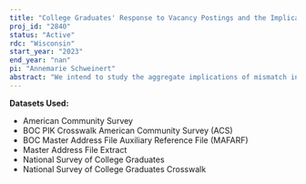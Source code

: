 ```yaml
---
title: "College Graduates' Response to Vacancy Postings and the Implications for Productivity"
proj_id: "2840"
status: "Active"
rdc: "Wisconsin"
start_year: "2023"
end_year: "nan"
pi: "Annemarie Schweinert"
abstract: "We intend to study the aggregate implications of mismatch in the college labor market, where mismatch is broadly defined as a gap between the skills firms demand and the skills college graduates possess. First, we will construct several measures of mismatch to characterize how mismatch varies by major and over the business cycle through a reduced form design. We anticipate earnings losses when mismatch increases. After estimating the reduced form results, we will build a search model to demonstrate how mismatch is generated through a labor demand shock. Our model will allow us to evaluate welfare, examine the spillover effects into other college major markets, and compute several counterfactuals such as the impact of changing the distribution of college majors. To estimate the model, we will match aggregate moments from labor supply data on college graduates and labor demand data from Lightcast (formerly Burning Glass Technologies). We will use the ACS-NSCG data linked with the Master Address File to obtain information on recent college graduates.  We anticipate that a labor demand shock to one market will reallocate workers to other subsets of the labor market and generate mismatch, leading to lower welfare and wages. This is an important area of research as past research has shown an increase in mismatch for high skilled workers along with large earnings losses from dislocation (Robst 2007). The results may help institutions to better target their major allocations; students may use this information to improve their major choice for the labor market."
---
```


**Datasets Used:**

  - American Community Survey 
  - BOC PIK Crosswalk American Community Survey (ACS) 
  - BOC Master Address File Auxiliary Reference File (MAFARF) 
  - Master Address File Extract 
  - National Survey of College Graduates 
  - National Survey of College Graduates Crosswalk 


